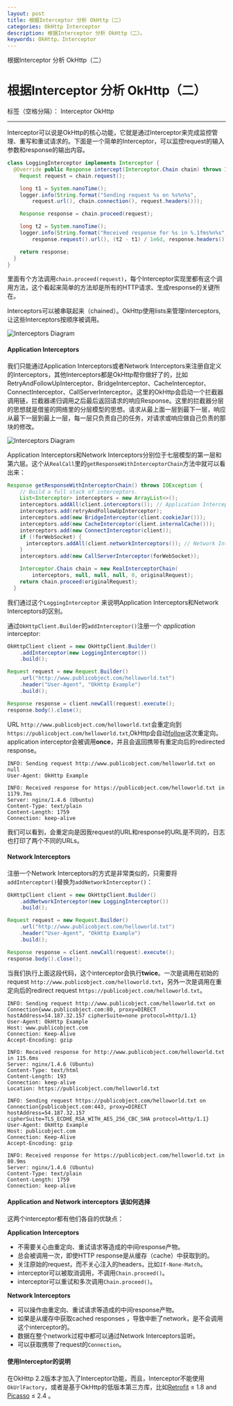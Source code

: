 ```yaml
---
layout: post
title: 根据Interceptor 分析 OkHttp（二）
categories: OkHttp Interceptor
description: 根据Interceptor 分析 OkHttp（二）。
keywords: OkHttp，Interceptor
---
```


根据Interceptor 分析 OkHttp（二）

# 根据Interceptor 分析 OkHttp（二）

标签（空格分隔）： Interceptor OkHttp

---

Interceptor可以说是OkHttp的核心功能，它就是通过Interceptor来完成监控管理、重写和重试请求的。下面是一个简单的Interceptor，可以监控request的输入参数和response的输出内容。

```java
class LoggingInterceptor implements Interceptor {
  @Override public Response intercept(Interceptor.Chain chain) throws IOException {
    Request request = chain.request();

    long t1 = System.nanoTime();
    logger.info(String.format("Sending request %s on %s%n%s",
        request.url(), chain.connection(), request.headers()));

    Response response = chain.proceed(request);

    long t2 = System.nanoTime();
    logger.info(String.format("Received response for %s in %.1fms%n%s",
        response.request().url(), (t2 - t1) / 1e6d, response.headers()));

    return response;
  }
}
```

里面有个方法调用`chain.proceed(request)`，每个Interceptor实现里都有这个调用方法，这个看起来简单的方法却是所有的HTTP请求、生成response的关键所在。

Interceptors可以被串联起来（chained）。OkHttp使用lists来管理Interceptors,让这些Interceptors按顺序被调用。

![Interceptors Diagram](https://raw.githubusercontent.com/wiki/square/okhttp/interceptors@2x.png)

#### Application Interceptors

我们只能通过Application Interceptors或者Network Interceptors来注册自定义的Interceptors，其他Interceptors都是OkHttp帮你做好了的，比如RetryAndFollowUpInterceptor、BridgeInterceptor、CacheInterceptor、ConnectInterceptor、CallServerInterceptor。这里的OkHttp会启动一个拦截器调用链，拦截器递归调用之后最后返回请求的响应Response。这里的拦截器分层的思想就是借鉴的网络里的分层模型的思想。请求从最上面一层到最下一层，响应从最下一层到最上一层，每一层只负责自己的任务，对请求或响应做自己负责的那块的修改。

![Interceptors Diagram](https://ww4.sinaimg.cn/large/006tNbRwly1fdb4w7y0h0j30o90jignd.jpg)

Application Interceptors和Network Interceptors分别位于七层模型的第一层和第六层。这个从`RealCall`里的`getResponseWithInterceptorChain`方法中就可以看出来：

```java
Response getResponseWithInterceptorChain() throws IOException {
    // Build a full stack of interceptors.
    List<Interceptor> interceptors = new ArrayList<>();
    interceptors.addAll(client.interceptors()); // Application Interceptors
    interceptors.add(retryAndFollowUpInterceptor);
    interceptors.add(new BridgeInterceptor(client.cookieJar()));
    interceptors.add(new CacheInterceptor(client.internalCache()));
    interceptors.add(new ConnectInterceptor(client));
    if (!forWebSocket) {
      interceptors.addAll(client.networkInterceptors()); // Network Interceptors
    }
    interceptors.add(new CallServerInterceptor(forWebSocket));

    Interceptor.Chain chain = new RealInterceptorChain(
        interceptors, null, null, null, 0, originalRequest);
    return chain.proceed(originalRequest);
  }
```

我们通过这个`LoggingInterceptor` 来说明Application Interceptors和Network Interceptors的区别。

通过`OkHttpClient.Builder`的`addInterceptor()`注册一个 _application_ interceptor:

```java
OkHttpClient client = new OkHttpClient.Builder()
    .addInterceptor(new LoggingInterceptor())
    .build();

Request request = new Request.Builder()
    .url("http://www.publicobject.com/helloworld.txt")
    .header("User-Agent", "OkHttp Example")
    .build();

Response response = client.newCall(request).execute();
response.body().close();
```

URL `http://www.publicobject.com/helloworld.txt`会重定向到`https://publicobject.com/helloworld.txt`,OkHttp会自动[follow](https://www.zybuluo.com/Warning1943/note/698400#follow-up-requests)这次重定向。application interceptor会被调用**once**，并且会返回携带有重定向后的redirected response。

```
INFO: Sending request http://www.publicobject.com/helloworld.txt on null
User-Agent: OkHttp Example

INFO: Received response for https://publicobject.com/helloworld.txt in 1179.7ms
Server: nginx/1.4.6 (Ubuntu)
Content-Type: text/plain
Content-Length: 1759
Connection: keep-alive
```

我们可以看到，会重定向是因我request的URL和response的URL是不同的，日志也打印了两个不同的URLs。

#### Network Interceptors

注册一个Network Interceptors的方式是非常类似的，只需要将`addInterceptor()`替换为`addNetworkInterceptor()`：

```java
OkHttpClient client = new OkHttpClient.Builder()
    .addNetworkInterceptor(new LoggingInterceptor())
    .build();

Request request = new Request.Builder()
    .url("http://www.publicobject.com/helloworld.txt")
    .header("User-Agent", "OkHttp Example")
    .build();

Response response = client.newCall(request).execute();
response.body().close();
```

当我们执行上面这段代码，这个interceptor会执行**twice**。一次是调用在初始的request `http://www.publicobject.com/helloworld.txt`，另外一次是调用在重定向后的redirect request `https://publicobject.com/helloworld.txt`。

```
INFO: Sending request http://www.publicobject.com/helloworld.txt on Connection{www.publicobject.com:80, proxy=DIRECT hostAddress=54.187.32.157 cipherSuite=none protocol=http/1.1}
User-Agent: OkHttp Example
Host: www.publicobject.com
Connection: Keep-Alive
Accept-Encoding: gzip

INFO: Received response for http://www.publicobject.com/helloworld.txt in 115.6ms
Server: nginx/1.4.6 (Ubuntu)
Content-Type: text/html
Content-Length: 193
Connection: keep-alive
Location: https://publicobject.com/helloworld.txt

INFO: Sending request https://publicobject.com/helloworld.txt on Connection{publicobject.com:443, proxy=DIRECT hostAddress=54.187.32.157 cipherSuite=TLS_ECDHE_RSA_WITH_AES_256_CBC_SHA protocol=http/1.1}
User-Agent: OkHttp Example
Host: publicobject.com
Connection: Keep-Alive
Accept-Encoding: gzip

INFO: Received response for https://publicobject.com/helloworld.txt in 80.9ms
Server: nginx/1.4.6 (Ubuntu)
Content-Type: text/plain
Content-Length: 1759
Connection: keep-alive
```

#### Application and Network interceptors 该如何选择

这两个interceptor都有他们各自的优缺点：

**Application Interceptors**

* 不需要关心由重定向、重试请求等造成的中间response产物。
* 总会被调用一次，即使HTTP response是从缓存（cache）中获取到的。
* 关注原始的request，而不关心注入的headers，比如`If-None-Match`。
* interceptor可以被取消调用，不调用`Chain.proceed()`。
* interceptor可以重试和多次调用`Chain.proceed()`。

**Network  Interceptors**

* 可以操作由重定向、重试请求等造成的中间response产物。
* 如果是从缓存中获取cached responses ，导致中断了network，是不会调用这个interceptor的。
* 数据在整个network过程中都可以通过Network  Interceptors监听。
* 可以获取携带了request的`Connection`。

#### 使用Interceptor的说明

在OkHttp 2.2版本才加入了Interceptor功能，而且，Interceptor不能使用`OkUrlFactory`，或者是基于OkHttp的低版本第三方库，比如[Retrofit](http://square.github.io/retrofit/) ≤ 1.8 and [Picasso](http://square.github.io/picasso/) ≤ 2.4 。
